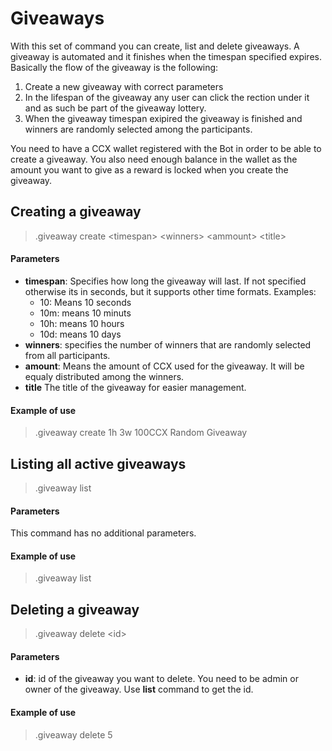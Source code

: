 # Giveaways

With this set of command you can create, list and delete giveaways. A giveaway is automated and it finishes when the timespan specified expires. Basically the flow of the giveaway is the following:

1. Create a new giveaway with correct parameters
2. In the lifespan of the giveaway any user can click the rection under it and as such be part of the giveaway lottery.
3. When the giveaway timespan exipired the giveaway is finished and winners are randomly selected among the participants.

You need to have a CCX wallet registered with the Bot in order to be able to create a giveaway. You also need enough balance in the wallet as the amount you want to give as a reward is locked when you create the giveaway.

## Creating a giveaway

>.giveaway create &#60;timespan&#62; &#60;winners&#62; &#60;ammount&#62; &#60;title&#62;

#### Parameters

* **timespan**: Specifies how long the giveaway will last. If not specified otherwise its in seconds, but it supports other time formats. Examples:
  * 10: Means 10 seconds
  * 10m: means 10 minuts
  * 10h: means 10 hours
  * 10d: means 10 days
* **winners**: specifies the number of winners that are randomly selected from all participants.
* **amount**: Means the amount of CCX used for the giveaway. It will be equaly distributed among the winners.
* **title** The title of the giveaway for easier management.

#### Example of use

>.giveaway create 1h 3w 100CCX Random Giveaway

## Listing all active giveaways

>.giveaway list

#### Parameters

This command has no additional parameters.

#### Example of use

>.giveaway list

## Deleting a giveaway

>.giveaway delete &#60;id&#62;

#### Parameters

* **id**: id of the giveaway you want to delete. You need to be admin or owner of the giveaway. Use **list** command to get the id.

#### Example of use

>.giveaway delete 5
